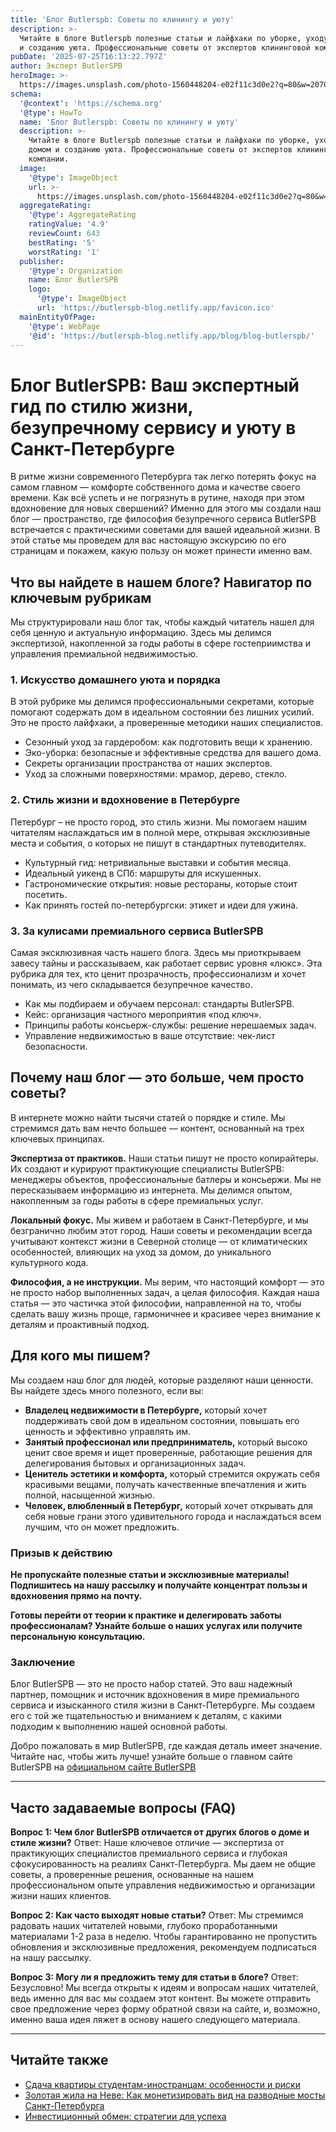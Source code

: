 ```yaml
---
title: 'Блог Butlerspb: Советы по клинингу и уюту'
description: >-
  Читайте в блоге Butlerspb полезные статьи и лайфхаки по уборке, уходу за домом
  и созданию уюта. Профессиональные советы от экспертов клининговой компании.
pubDate: '2025-07-25T16:13:22.797Z'
author: Эксперт ButlerSPB
heroImage: >-
  https://images.unsplash.com/photo-1560448204-e02f11c3d0e2?q=80&w=2070&auto=format&fit=crop
schema:
  '@context': 'https://schema.org'
  '@type': HowTo
  name: 'Блог Butlerspb: Советы по клинингу и уюту'
  description: >-
    Читайте в блоге Butlerspb полезные статьи и лайфхаки по уборке, уходу за
    домом и созданию уюта. Профессиональные советы от экспертов клининговой
    компании.
  image:
    '@type': ImageObject
    url: >-
      https://images.unsplash.com/photo-1560448204-e02f11c3d0e2?q=80&w=2070&auto=format&fit=crop
  aggregateRating:
    '@type': AggregateRating
    ratingValue: '4.9'
    reviewCount: 643
    bestRating: '5'
    worstRating: '1'
  publisher:
    '@type': Organization
    name: Блог ButlerSPB
    logo:
      '@type': ImageObject
      url: 'https://butlerspb-blog.netlify.app/favicon.ico'
  mainEntityOfPage:
    '@type': WebPage
    '@id': 'https://butlerspb-blog.netlify.app/blog/blog-butlerspb/'
---
```

# Блог ButlerSPB: Ваш экспертный гид по стилю жизни, безупречному сервису и уюту в Санкт-Петербурге

В ритме жизни современного Петербурга так легко потерять фокус на самом главном — комфорте собственного дома и качестве своего времени. Как всё успеть и не погрязнуть в рутине, находя при этом вдохновение для новых свершений? Именно для этого мы создали наш блог — пространство, где философия безупречного сервиса ButlerSPB встречается с практическими советами для вашей идеальной жизни. В этой статье мы проведем для вас настоящую экскурсию по его страницам и покажем, какую пользу он может принести именно вам.

## Что вы найдете в нашем блоге? Навигатор по ключевым рубрикам

Мы структурировали наш блог так, чтобы каждый читатель нашел для себя ценную и актуальную информацию. Здесь мы делимся экспертизой, накопленной за годы работы в сфере гостеприимства и управления премиальной недвижимостью.

### 1. Искусство домашнего уюта и порядка

В этой рубрике мы делимся профессиональными секретами, которые помогают содержать дом в идеальном состоянии без лишних усилий. Это не просто лайфхаки, а проверенные методики наших специалистов.

*   Сезонный уход за гардеробом: как подготовить вещи к хранению.
*   Эко-уборка: безопасные и эффективные средства для вашего дома.
*   Секреты организации пространства от наших экспертов.
*   Уход за сложными поверхностями: мрамор, дерево, стекло.

### 2. Стиль жизни и вдохновение в Петербурге

Петербург – не просто город, это стиль жизни. Мы помогаем нашим читателям наслаждаться им в полной мере, открывая эксклюзивные места и события, о которых не пишут в стандартных путеводителях.

*   Культурный гид: нетривиальные выставки и события месяца.
*   Идеальный уикенд в СПб: маршруты для искушенных.
*   Гастрономические открытия: новые рестораны, которые стоит посетить.
*   Как принять гостей по-петербургски: этикет и идеи для ужина.

### 3. За кулисами премиального сервиса ButlerSPB

Самая эксклюзивная часть нашего блога. Здесь мы приоткрываем завесу тайны и рассказываем, как работает сервис уровня «люкс». Эта рубрика для тех, кто ценит прозрачность, профессионализм и хочет понимать, из чего складывается безупречное качество.

*   Как мы подбираем и обучаем персонал: стандарты ButlerSPB.
*   Кейс: организация частного мероприятия «под ключ».
*   Принципы работы консьерж-службы: решение нерешаемых задач.
*   Управление недвижимостью в ваше отсутствие: чек-лист безопасности.

## Почему наш блог — это больше, чем просто советы?

В интернете можно найти тысячи статей о порядке и стиле. Мы стремимся дать вам нечто большее — контент, основанный на трех ключевых принципах.

**Экспертиза от практиков.** Наши статьи пишут не просто копирайтеры. Их создают и курируют практикующие специалисты ButlerSPB: менеджеры объектов, профессиональные батлеры и консьержи. Мы не пересказываем информацию из интернета. Мы делимся опытом, накопленным за годы работы в сфере премиальных услуг.

**Локальный фокус.** Мы живем и работаем в Санкт-Петербурге, и мы безгранично любим этот город. Наши советы и рекомендации всегда учитывают контекст жизни в Северной столице — от климатических особенностей, влияющих на уход за домом, до уникального культурного кода.

**Философия, а не инструкции.** Мы верим, что настоящий комфорт — это не просто набор выполненных задач, а целая философия. Каждая наша статья — это частичка этой философии, направленной на то, чтобы сделать вашу жизнь проще, гармоничнее и красивее через внимание к деталям и проактивный подход.

## Для кого мы пишем?

Мы создаем наш блог для людей, которые разделяют наши ценности. Вы найдете здесь много полезного, если вы:

*   **Владелец недвижимости в Петербурге,** который хочет поддерживать свой дом в идеальном состоянии, повышать его ценность и эффективно управлять им.
*   **Занятый профессионал или предприниматель,** который высоко ценит свое время и ищет проверенные, работающие решения для делегирования бытовых и организационных задач.
*   **Ценитель эстетики и комфорта,** который стремится окружать себя красивыми вещами, получать качественные впечатления и жить полной, насыщенной жизнью.
*   **Человек, влюбленный в Петербург,** который хочет открывать для себя новые грани этого удивительного города и наслаждаться всем лучшим, что он может предложить.

### Призыв к действию

**Не пропускайте полезные статьи и эксклюзивные материалы! Подпишитесь на нашу рассылку и получайте концентрат пользы и вдохновения прямо на почту.**

**Готовы перейти от теории к практике и делегировать заботы профессионалам? Узнайте больше о наших услугах или получите персональную консультацию.**

### Заключение

Блог ButlerSPB — это не просто набор статей. Это ваш надежный партнер, помощник и источник вдохновения в мире премиального сервиса и изысканного стиля жизни в Санкт-Петербурге. Мы создаем его с той же тщательностью и вниманием к деталям, с какими подходим к выполнению нашей основной работы.

Добро пожаловать в мир ButlerSPB, где каждая деталь имеет значение. Читайте нас, чтобы жить лучше! узнайте больше о главном сайте ButlerSPB на <a href="https://butlerspb.ru" target="_blank" rel="nofollow">официальном сайте ButlerSPB</a>

---

## Часто задаваемые вопросы (FAQ)

**Вопрос 1: Чем блог ButlerSPB отличается от других блогов о доме и стиле жизни?**
Ответ: Наше ключевое отличие — экспертиза от практикующих специалистов премиального сервиса и глубокая сфокусированность на реалиях Санкт-Петербурга. Мы даем не общие советы, а проверенные решения, основанные на нашем профессиональном опыте управления недвижимостью и организации жизни наших клиентов.

**Вопрос 2: Как часто выходят новые статьи?**
Ответ: Мы стремимся радовать наших читателей новыми, глубоко проработанными материалами 1-2 раза в неделю. Чтобы гарантированно не пропустить обновления и эксклюзивные предложения, рекомендуем подписаться на нашу рассылку.

**Вопрос 3: Могу ли я предложить тему для статьи в блоге?**
Ответ: Безусловно! Мы всегда открыты к идеям и вопросам наших читателей, ведь именно для вас мы создаем этот контент. Вы можете отправить свое предложение через форму обратной связи на сайте, и, возможно, именно ваша идея ляжет в основу нашего следующего материала.

---

## Читайте также

*   [Сдача квартиры студентам-иностранцам: особенности и риски](/blog/sdacha-kvartiry-studentam-inostrancam-osobennosti-i-riski/)
*   [Золотая жила на Неве: Как монетизировать вид на разводные мосты Санкт-Петербурга](/blog/monetizaciya-vida-na-razvodnye-mosty-v-sankt-peterburge/)
*   [Инвестиционный обмен: стратегии для успеха](/blog/investicii-obmen/)

